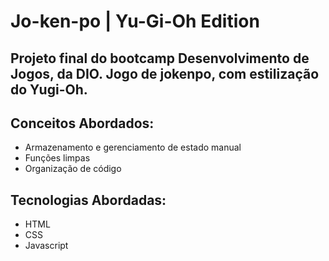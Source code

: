 # Jo-ken-po | Yu-Gi-Oh Edition

## Projeto final do bootcamp Desenvolvimento de Jogos, da DIO. Jogo de jokenpo, com estilização do Yugi-Oh.

## Conceitos Abordados:

- Armazenamento e gerenciamento de estado manual
- Funções limpas
- Organização de código

## Tecnologias Abordadas:
- HTML
- CSS
- Javascript
